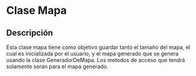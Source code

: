 # Clase Mapa

## Descripción

Esta clase mapa tiene como objetivo guardar tanto el tamaño del mapa, el cual es inicializada por el usuario, y el mapa generado que se genera usando la clase GeneradorDeMapa.
Los metodos de acceso que tendrá solamente seran para el mapa generado.
